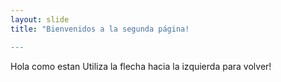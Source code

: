 ```yaml
---
layout: slide
title: "Bienvenidos a la segunda página!

---
```

Hola como estan
Utiliza la flecha hacia la izquierda para volver!
